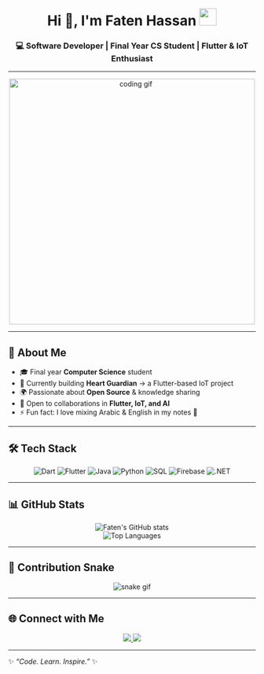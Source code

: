 <!-- Header with waving hand gif -->
<h1 align="center">
  Hi 👋, I'm Faten Hassan
  <img src="https://media.giphy.com/media/hvRJCLFzcasrR4ia7z/giphy.gif" width="35"/>
</h1>
<h3 align="center">💻 Software Developer | Final Year CS Student | Flutter & IoT Enthusiast</h3>

---

<!-- Coding Gif Banner -->
<p align="center">
  <img src="https://media.giphy.com/media/qgQUggAC3Pfv687qPC/giphy.gif" width="500" alt="coding gif"/>
</p>

---

## 🚀 About Me
- 🎓 Final year **Computer Science** student  
- 📱 Currently building **Heart Guardian** → a Flutter-based IoT project  
- 🌍 Passionate about **Open Source** & knowledge sharing  
- 🤝 Open to collaborations in **Flutter, IoT, and AI**  
- ⚡ Fun fact: I love mixing Arabic & English in my notes 🤭  

---

## 🛠 Tech Stack
<div align="center">

![Dart](https://img.shields.io/badge/-Dart-0175C2?style=for-the-badge&logo=dart&logoColor=white)
![Flutter](https://img.shields.io/badge/-Flutter-02569B?style=for-the-badge&logo=flutter&logoColor=white)
![Java](https://img.shields.io/badge/-Java-007396?style=for-the-badge&logo=java&logoColor=white)
![Python](https://img.shields.io/badge/-Python-3776AB?style=for-the-badge&logo=python&logoColor=white)
![SQL](https://img.shields.io/badge/-SQL-336791?style=for-the-badge&logo=postgresql&logoColor=white)
![Firebase](https://img.shields.io/badge/-Firebase-FFCA28?style=for-the-badge&logo=firebase&logoColor=black)
![.NET](https://img.shields.io/badge/-.NET-512BD4?style=for-the-badge&logo=dotnet&logoColor=white)

</div>

---

## 📊 GitHub Stats
<div align="center">

![Faten's GitHub stats](https://github-readme-stats.vercel.app/api?username=fatenhassen&show_icons=true&theme=tokyonight&hide_border=true)  
![Top Languages](https://github-readme-stats.vercel.app/api/top-langs/?username=fatenhassen&layout=compact&theme=tokyonight&hide_border=true)

</div>

---

## 🐍 Contribution Snake
<div align="center">

![snake gif](https://github.com/fatenhassen/fatenhassen/blob/output/github-contribution-grid-snake.svg)

</div>

---

## 🌐 Connect with Me
<p align="center">
  <a href="https://www.linkedin.com/in/faten-hassan-321114336" target="_blank">
    <img src="https://img.shields.io/badge/-LinkedIn-0077B5?style=for-the-badge&logo=linkedin&logoColor=white"/>
  </a>
  <a href="mailto:fatenh381@gmail.com" target="_blank">
    <img src="https://img.shields.io/badge/-Gmail-D14836?style=for-the-badge&logo=gmail&logoColor=white"/>
  </a>
</p>

---

✨ *“Code. Learn. Inspire.”* ✨
